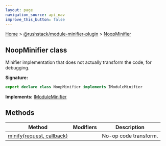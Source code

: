```yaml
---
layout: page
navigation_source: api_nav
improve_this_button: false
---
```



[Home](./index.md) &gt; [@rushstack/module-minifier-plugin](./module-minifier-plugin.md) &gt; [NoopMinifier](./module-minifier-plugin.noopminifier.md)

## NoopMinifier class

Minifier implementation that does not actually transform the code, for debugging.

<b>Signature:</b>

```typescript
export declare class NoopMinifier implements IModuleMinifier
```
<b>Implements:</b> [IModuleMinifier](./module-minifier-plugin.imoduleminifier.md)

## Methods

|  Method | Modifiers | Description |
|  --- | --- | --- |
|  [minify(request, callback)](./module-minifier-plugin.noopminifier.minify.md) |  | No-op code transform. |

